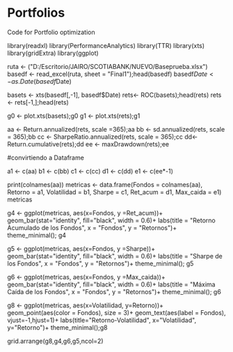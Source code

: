 # Portfolios
Code for Portfolio optimization

library(readxl)
library(PerformanceAnalytics)
library(TTR)
library(xts)
library(gridExtra)
library(ggplot)

ruta <- ("D:/Escritorio/JAIRO/SCOTIABANK/NUEVO/Baseprueba.xlsx")
basedf <- read_excel(ruta, sheet = "Final1");head(basedf)
basedf$Date <- as.Date(basedf$Date)

basets <- xts(basedf[,-1], basedf$Date)
rets<- ROC(basets);head(rets)
rets <- rets[-1,];head(rets)

g0 <- plot.xts(basets);g0
g1 <- plot.xts(rets);g1  

aa <- Return.annualized(rets, scale =365);aa
bb <- sd.annualized(rets, scale = 365);bb
cc <- SharpeRatio.annualized(rets, scale = 365);cc
dd<- Return.cumulative(rets);dd
ee <- maxDrawdown(rets);ee

#convirtiendo a Dataframe
 
a1 <- c(aa)
b1 <- c(bb)
c1 <- c(cc)
d1 <- c(dd)
e1 <- c(ee*-1)

print(colnames(aa))
metricas <- data.frame(Fondos = colnames(aa), Retorno = a1, Volatilidad = b1, Sharpe = c1, Ret_acum = d1, Max_caida = e1)
metricas


g4 <- ggplot(metricas, aes(x=Fondos, y =Ret_acum))+
  geom_bar(stat="identity", fill="black", width = 0.6)+
  labs(title = "Retorno Acumulado de los Fondos", x = "Fondos", y = "Retornos")+
  theme_minimal(); g4


g5 <- ggplot(metricas, aes(x=Fondos, y =Sharpe))+
  geom_bar(stat="identity", fill="black", width = 0.6)+
  labs(title = "Sharpe de los Fondos", x = "Fondos", y = "Retornos")+
  theme_minimal(); g5

g6 <- ggplot(metricas, aes(x=Fondos, y =Max_caida))+
  geom_bar(stat="identity", fill="black", width = 0.6)+
  labs(title = "Máxima Caída de los Fondos", x = "Fondos", y = "Retornos")+
  theme_minimal(); g6


g8 <- ggplot(metricas, aes(x=Volatilidad, y=Retorno))+
  geom_point(aes(color = Fondos), size = 3)+
      geom_text(aes(label = Fondos), vjust=-1,hjust=1)+
      labs(title="Retorno-Volatilidad",
           x="Volatilidad",
           y="Retorno")+
      theme_minimal();g8
    

grid.arrange(g8,g4,g6,g5,ncol=2)
  
